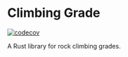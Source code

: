 # Climbing Grade

[![codecov](https://codecov.io/github/lgrosz/climbing-grades-rs/graph/badge.svg?token=FJTXYWRIPS)](https://codecov.io/github/lgrosz/climbing-grades-rs)

A Rust library for rock climbing grades.
